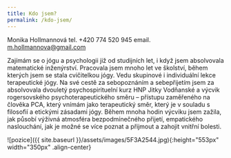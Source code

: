 ```yaml
---
title: Kdo jsem?
permalink: /kdo-jsem/
---
```

Monika Hollmannová
tel. +420 774 520 945
email. m.hollmannova@gmail.com

Zajímám se o jógu a psychologii již od studijních let, i když jsem absolvovala matematické inženýrství. Pracovala jsem mnoho let ve školství, během kterých jsem se stala cvičitelkou jógy. Vedu skupinové i individuální lekce terapeutické jógy. 
Na své cestě za sebopoznáním a sebepřijetím jsem za absolvovala dvouletý psychospirituelní kurz HNP Jitky Vodňanské a výcvik rogersovského psychoterapeutického směru – přístupu zaměřeného na člověka PCA, který vnímám jako terapeutický směr, který je v souladu s filosofií a etickými zásadami jógy. Během mnoha hodin výcviku jsem zažila, jak působí výživná atmosféra bezpodmínečného přijetí, empatického naslouchání, jak je možné se více poznat a přijmout a zahojit vnitřní bolesti. 

![pozice]({{ site.baseurl }}/assets/images/5F3A2544.jpg){:height="553px" width="350px" .align-center}
